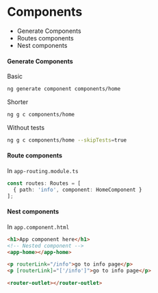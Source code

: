 # Components
* Generate Components
* Routes components
* Nest components
#### Generate Components
Basic
```sh
ng generate component components/home
```
Shorter
```sh
ng g c components/home
```
Without tests
```sh
ng g c components/home --skipTests=true
```
#### Route components
In `app-routing.module.ts`
```ts
const routes: Routes = [
  { path: 'info', component: HomeComponent }
];
```
#### Nest components
In `app.component.html`
```html
<h1>App component here</h1>
<!-- Nested component -->
<app-home></app-home>

<p routerLink="/info">go to info page</p>
<p [routerLink]="['/info']">go to info page</p>

<router-outlet></router-outlet>
```
